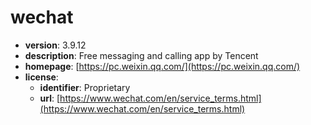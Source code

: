 # wechat

- **version**: 3.9.12
- **description**: Free messaging and calling app by Tencent
- **homepage**: [https://pc.weixin.qq.com/](https://pc.weixin.qq.com/)
- **license**:
  - **identifier**: Proprietary
  - **url**: [https://www.wechat.com/en/service_terms.html](https://www.wechat.com/en/service_terms.html)

